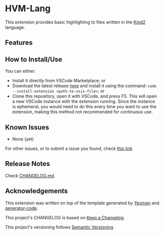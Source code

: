 # HVM-Lang

This extension provides basic highlighting to files written in the [Kind2](https://github.com/Kindelia/Kind2) language.

## Features

## How to Install/Use

You can either:

- Install it directly from VSCode Marketplace; or
- Download the latest release [here](https://github.com/Danfs64/Kind2-Lang/releases) and install it using the command: `code --install-extension <path-to-vsix-file>`; or
- Clone this repository, open it with VSCode, and press F5. This will open a new VSCode instance with the extension running. Since the instance is ephemeral, you would need to do this every time you want to use the extension, making this method not recommended for continuous use.

## Known Issues

- None (yet)

For other issues, or to submit a issue you found, check [this link](https://github.com/Danfs64/Kind2-Lang/issues)

## Release Notes

Check [CHANGELOG.md](CHANGELOG.md).

## Acknowledgements

This extension was written on top of the template generated by [Yeoman](https://yeoman.io/) and [generator-code](https://www.npmjs.com/package/generator-code).

This project's CHANGELOG is based on [Keep a Changelog](https://keepachangelog.com/en/1.0.0/).

This project's versioning follows [Semantic Versioning](https://semver.org/spec/v2.0.0.html).
